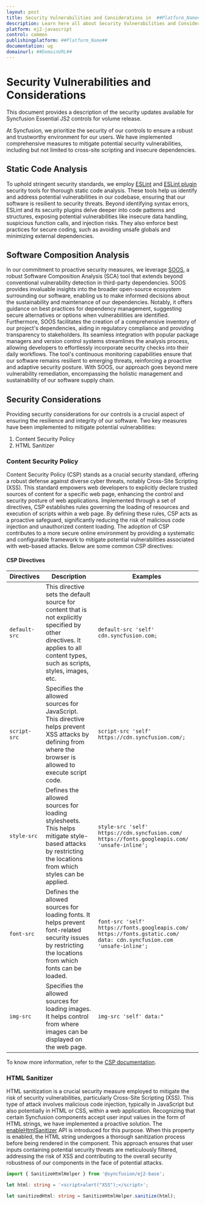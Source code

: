 ```yaml
---
layout: post
title: Security Vulnerabilities and Considerations in  ##Platform_Name## Common control | Syncfusion
description: Learn here all about Security Vulnerabilities and Considerations in Syncfusion  ##Platform_Name##  Common control of Syncfusion Essential JS 2 and more.
platform: ej2-javascript
control: common
publishingplatform: ##Platform_Name##
documentation: ug
domainurl: ##DomainURL##
---
```


# Security Vulnerabilities and Considerations

This document provides a description of the security updates available for Syncfusion Essential JS2 controls for volume release.

At Syncfusion, we prioritize the security of our controls to ensure a robust and trustworthy environment for our users. We have implemented comprehensive measures to mitigate potential security vulnerabilities, including but not limited to cross-site scripting and insecure dependencies.

## Static Code Analysis

To uphold stringent security standards, we employ [ESLint](https://eslint.org/) and [ESLint plugin](https://github.com/eslint-community/eslint-plugin-security#rules) security tools for thorough static code analysis. These tools help us identify and address potential vulnerabilities in our codebase, ensuring that our software is resilient to security threats. Beyond identifying syntax errors, ESLint and its security plugins delve deeper into code patterns and structures, exposing potential vulnerabilities like insecure data handling, suspicious function calls, and injection risks. They also enforce best practices for secure coding, such as avoiding unsafe globals and minimizing external dependencies.

## Software Composition Analysis

In our commitment to proactive security measures, we leverage [SOOS](https://soos.io/), a robust Software Composition Analysis (SCA) tool that extends beyond conventional vulnerability detection in third-party dependencies. SOOS provides invaluable insights into the broader open-source ecosystem surrounding our software, enabling us to make informed decisions about the sustainability and maintenance of our dependencies. Notably, it offers guidance on best practices for dependency management, suggesting secure alternatives or options when vulnerabilities are identified. Furthermore, SOOS facilitates the creation of a comprehensive inventory of our project's dependencies, aiding in regulatory compliance and providing transparency to stakeholders. Its seamless integration with popular package managers and version control systems streamlines the analysis process, allowing developers to effortlessly incorporate security checks into their daily workflows. The tool's continuous monitoring capabilities ensure that our software remains resilient to emerging threats, reinforcing a proactive and adaptive security posture. With SOOS, our approach goes beyond mere vulnerability remediation, encompassing the holistic management and sustainability of our software supply chain.

## Security Considerations

Providing security considerations for our controls is a crucial aspect of ensuring the resilience and integrity of our software. Two key measures have been implemented to mitigate potential vulnerabilities:

1.	Content Security Policy
2.	HTML Sanitizer

### Content Security Policy

Content Security Policy (CSP) stands as a crucial security standard, offering a robust defense against diverse cyber threats, notably Cross-Site Scripting (XSS). This standard empowers web developers to explicitly declare trusted sources of content for a specific web page, enhancing the control and security posture of web applications. Implemented through a set of directives, CSP establishes rules governing the loading of resources and execution of scripts within a web page. By defining these rules, CSP acts as a proactive safeguard, significantly reducing the risk of malicious code injection and unauthorized content loading. The adoption of CSP contributes to a more secure online environment by providing a systematic and configurable framework to mitigate potential vulnerabilities associated with web-based attacks. Below are some common CSP directives:

#### CSP Directives

|    Directives    |    Description    |    Examples    |
|------------------|-------------------|----------------|
|  `default-src`   | This directive sets the default source for content that is not explicitly specified by other directives. It applies to all content types, such as scripts, styles, images, etc. | `default-src 'self' cdn.syncfusion.com;`|
|  `script-src`  | Specifies the allowed sources for JavaScript. This directive helps prevent XSS attacks by defining from where the browser is allowed to execute script code. | `script-src 'self' https://cdn.syncfusion.com/;`|
|  `style-src`  | Defines the allowed sources for loading stylesheets. This helps mitigate style-based attacks by restricting the locations from which styles can be applied. | `style-src 'self' https://cdn.syncfusion.com/ https://fonts.googleapis.com/ 'unsafe-inline';`|
|  `font-src`  | Defines the allowed sources for loading fonts. It helps prevent font-related security issues by restricting the locations from which fonts can be loaded. | `font-src 'self' https://fonts.googleapis.com/ https://fonts.gstatic.com/ data: cdn.syncfusion.com 'unsafe-inline';` |
|  `img-src`  | Specifies the allowed sources for loading images. It helps control from where images can be displayed on the web page. | `img-src 'self' data:"` |

To know more information, refer to the [CSP documentation](https://ej2.syncfusion.com/documentation/common/troubleshoot/content-security-policy).

### HTML Sanitizer

HTML sanitization is a crucial security measure employed to mitigate the risk of security vulnerabilities, particularly Cross-Site Scripting (XSS). This type of attack involves malicious code injection, typically in JavaScript but also potentially in HTML or CSS, within a web application. Recognizing that certain Syncfusion components accept user input values in the form of HTML strings, we have implemented a proactive solution. The [enableHtmlSanitizer](https://ej2.syncfusion.com/documentation/api/button#enablehtmlsanitizer) API is introduced for this purpose. When this property is enabled, the HTML string undergoes a thorough sanitization process before being rendered in the component. This approach ensures that user inputs containing potential security threats are meticulously filtered, addressing the risk of XSS and contributing to the overall security robustness of our components in the face of potential attacks.

```ts
import { SanitizeHtmlHelper } from '@syncfusion/ej2-base';

let html: string = '<script>alert("XSS");</script>';

let sanitizedHtml: string = SanitizeHtmlHelper.sanitize(html);
```

